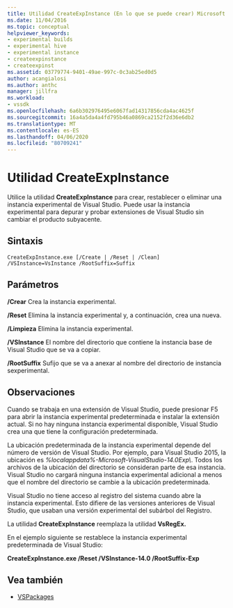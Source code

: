 ```yaml
---
title: Utilidad CreateExpInstance (En lo que se puede crear) Microsoft Docs
ms.date: 11/04/2016
ms.topic: conceptual
helpviewer_keywords:
- experimental builds
- experimental hive
- experimental instance
- createexpinstance
- createexpinst
ms.assetid: 03779774-9401-49ae-997c-0c3ab25ed0d5
author: acangialosi
ms.author: anthc
manager: jillfra
ms.workload:
- vssdk
ms.openlocfilehash: 6a6b302976495e6067fad14317856cda4ac4625f
ms.sourcegitcommit: 16a4a5da4a4fd795b46a0869ca2152f2d36e6db2
ms.translationtype: MT
ms.contentlocale: es-ES
ms.lasthandoff: 04/06/2020
ms.locfileid: "80709241"
---
```

# <a name="createexpinstance-utility"></a>Utilidad CreateExpInstance
Utilice la utilidad **CreateExpInstance** para crear, restablecer o eliminar una instancia experimental de Visual Studio. Puede usar la instancia experimental para depurar y probar extensiones de Visual Studio sin cambiar el producto subyacente.

## <a name="syntax"></a>Sintaxis

```
CreateExpInstance.exe [/Create | /Reset | /Clean] /VSInstance=VsInstance /RootSuffix=Suffix
```

## <a name="parameters"></a>Parámetros
 **/Crear** Crea la instancia experimental.

 **/Reset** Elimina la instancia experimental y, a continuación, crea una nueva.

 **/Limpieza** Elimina la instancia experimental.

 **/VSInstance** El nombre del directorio que contiene la instancia base de Visual Studio que se va a copiar.

 **/RootSuffix** Sufijo que se va a anexar al nombre del directorio de instancia sexperimental.

## <a name="remarks"></a>Observaciones
 Cuando se trabaja en una extensión de Visual Studio, puede presionar F5 para abrir la instancia experimental predeterminada e instalar la extensión actual. Si no hay ninguna instancia experimental disponible, Visual Studio crea una que tiene la configuración predeterminada.

 La ubicación predeterminada de la instancia experimental depende del número de versión de Visual Studio. Por ejemplo, para Visual Studio 2015, la ubicación es *%localappdata%-Microsoft-VisualStudio-14.0Exp\\*. Todos los archivos de la ubicación del directorio se consideran parte de esa instancia. Visual Studio no cargará ninguna instancia experimental adicional a menos que el nombre del directorio se cambie a la ubicación predeterminada.

 Visual Studio no tiene acceso al registro del sistema cuando abre la instancia experimental. Esto difiere de las versiones anteriores de Visual Studio, que usaban una versión experimental del subárbol del Registro.

 La utilidad **CreateExpInstance** reemplaza la utilidad **VsRegEx.**

 En el ejemplo siguiente se restablece la instancia experimental predeterminada de Visual Studio:

 **CreateExpInstance.exe /Reset /VSInstance-14.0 /RootSuffix-Exp**

## <a name="see-also"></a>Vea también
- [VSPackages](../../extensibility/internals/vspackages.md)

